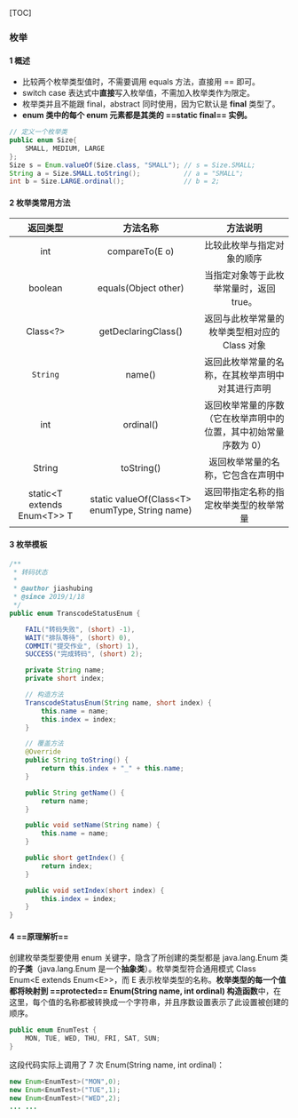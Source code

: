 [TOC]

### 枚举

#### 1 概述

- 比较两个枚举类型值时，不需要调用 equals 方法，直接用 == 即可。
- switch case 表达式中**直接**写入枚举值，不需加入枚举类作为限定。
- 枚举类并且不能跟 final，abstract 同时使用，因为它默认是 **final** 类型了。
- **enum 类中的每个 enum 元素都是其类的 ==static final== 实例。**

```java
// 定义一个枚举类
public enum Size{
    SMALL, MEDIUM, LARGE
};
Size s = Enum.valueOf(Size.class, "SMALL"); // s = Size.SMALL;
String a = Size.SMALL.toString();           // a = "SMALL";
int b = Size.LARGE.ordinal();               // b = 2;
```



#### 2 枚举类常用方法

|           返回类型           |                    方法名称                     |                           方法说明                           |
| :--------------------------: | :---------------------------------------------: | :----------------------------------------------------------: |
|             int              |                 compareTo(E o)                  |                  比较此枚举与指定对象的顺序                  |
|           boolean            |              equals(Object other)               |           当指定对象等于此枚举常量时，返回 true。            |
|           Class<?>           |               getDeclaringClass()               |        返回与此枚举常量的枚举类型相对应的 Class 对象         |
|           `String`           |                     name()                      |       返回此枚举常量的名称，在其枚举声明中对其进行声明       |
|             int              |                    ordinal()                    | 返回枚举常量的序数（它在枚举声明中的位置，其中初始常量序数为 0） |
|            String            |                   toString()                    |              返回枚举常量的名称，它包含在声明中              |
| static<T extends Enum\<T>> T | static valueOf(Class\<T> enumType, String name) |            返回带指定名称的指定枚举类型的枚举常量            |



#### 3 枚举模板

```java
/**
 * 转码状态
 *
 * @author jiashubing
 * @since 2019/1/18
 */
public enum TranscodeStatusEnum {

    FAIL("转码失败", (short) -1), 
    WAIT("排队等待", (short) 0), 
    COMMIT("提交作业", (short) 1), 
    SUCCESS("完成转码", (short) 2);

    private String name;
    private short index;

    // 构造方法
    TranscodeStatusEnum(String name, short index) {
        this.name = name;
        this.index = index;
    }

    // 覆盖方法
    @Override
    public String toString() {
        return this.index + "_" + this.name;
    }

    public String getName() {
        return name;
    }

    public void setName(String name) {
        this.name = name;
    }

    public short getIndex() {
        return index;
    }

    public void setIndex(short index) {
        this.index = index;
    }
}
```



#### 4 ==原理解析==

创建枚举类型要使用 enum 关键字，隐含了所创建的类型都是 java.lang.Enum 类的**子类**（java.lang.Enum 是一个**抽象类**）。枚举类型符合通用模式 Class Enum<E extends Enum\<E>>，而 E 表示枚举类型的名称。**枚举类型的每一个值都将映射到 ==protected== Enum(String name, int ordinal) 构造函数**中，在这里，每个值的名称都被转换成一个字符串，并且序数设置表示了此设置被创建的顺序。

```java
public enum EnumTest {
	MON, TUE, WED, THU, FRI, SAT, SUN;
}
```

这段代码实际上调用了 7 次 Enum(String name, int ordinal)：

```java
new Enum<EnumTest>("MON",0);
new Enum<EnumTest>("TUE",1);
new Enum<EnumTest>("WED",2);
... ...
```







